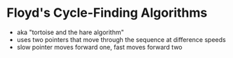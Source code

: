 # Floyd's Cycle-Finding Algorithms
- aka "tortoise and the hare algorithm"
- uses two pointers that move through the sequence at difference speeds
- slow pointer moves forward one, fast moves forward two
